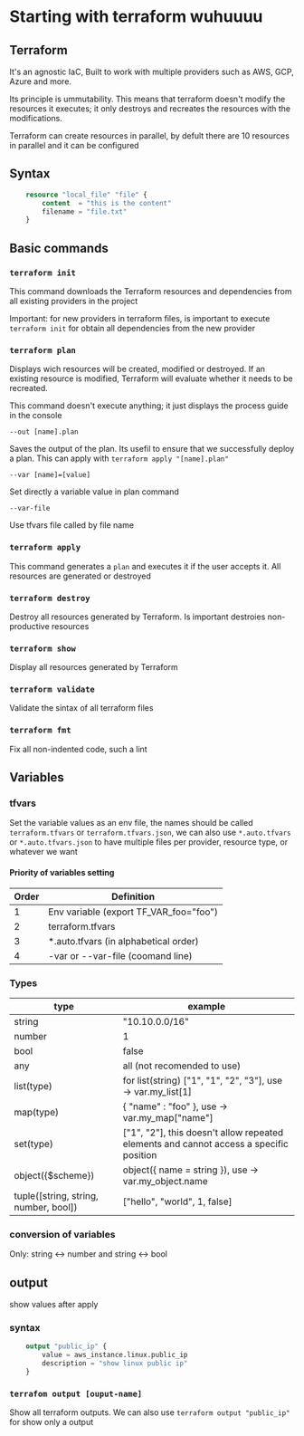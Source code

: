# Starting with terraform wuhuuuu

## Terraform

It's an agnostic IaC, Built to work with multiple providers such as AWS, GCP, Azure and more.

Its principle is ummutability. This means that terraform doesn't modify the resources it executes; it only destroys and recreates the resources with the modifications.

Terraform can create resources in parallel, by defult there are 10 resources in parallel and it can be configured

## Syntax

```tf
    resource "local_file" "file" {
        content  = "this is the content"
        filename = "file.txt"
    }

```

## Basic commands

### `terraform init`

This command downloads the Terraform resources and dependencies from all existing providers in the project

Important: for new providers in terraform files, is important to execute `terraform init` for obtain all dependencies from the new provider

### `terraform plan`

Displays wich resources will be created, modified or destroyed. If an existing resource is modified, Terraform will evaluate whether it needs to be recreated.

This command doesn't execute anything; it just displays the process guide in the console

`--out [name].plan`

Saves the output of the plan. Its usefil to ensure that we successfully deploy a plan. This can apply with `terraform apply "[name].plan"`

`--var [name]=[value]`

Set directly a variable value in plan command

`--var-file`

Use tfvars file called by file name

### `terraform apply`

This command generates a `plan` and executes it if the user accepts it. All resources are generated or destroyed

### `terraform destroy`

Destroy all resources generated by Terraform. Is important destroies non-productive resources

### `terraform show`

Display all resources generated by Terraform

### `terraform validate`

Validate the sintax of all terraform files

### `terraform fmt`

Fix all non-indented code, such a lint

## Variables

### tfvars

Set the variable values as an env file, the names should be called `terraform.tfvars` or `terraform.tfvars.json`, we can also use `*.auto.tfvars` or `*.auto.tfvars.json` to have multiple files per provider, resource type, or whatever we want

#### Priority of variables setting

| Order | Definition                            |
|-------|---------------------------------------|
| 1     | Env variable (export TF_VAR_foo="foo")|
| 2     | terraform.tfvars                      |
| 3     | *.auto.tfvars (in alphabetical order) |
| 4     | -var or --var-file (coomand line)     |

### Types

| type   | example                                      |
|--------|----------------------------------------------|
| string | "10.10.0.0/16"                               |
| number | 1                                            |
| bool   | false                                        |
| any    | all (not recomended to use)                  |
| list(type)    | for list(string) ["1", "1", "2", "3"], use -> var.my_list[1] |
| map(type)    | { "name" : "foo" }, use -> var.my_map["name"]|
| set(type)    | ["1", "2"], this doesn't allow repeated elements and cannot access a specific position|
| object({$scheme})    | object({ name = string }), use -> var.my_object.name|
| tuple([string, string, number, bool]) | ["hello", "world", 1, false] |

### conversion of variables

Only: string <-> number and string <-> bool

## output

show values after apply

### syntax

```tf
    output "public_ip" {
        value = aws_instance.linux.public_ip
        description = "show linux public ip"
    }

```

### `terrafom output [ouput-name]`

Show all terraform outputs. We can also use `terraform output "public_ip"` for show only a output
